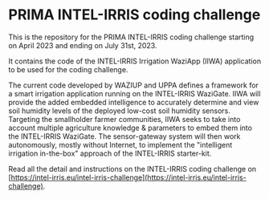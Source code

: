 # PRIMA INTEL-IRRIS coding challenge

This is the repository for the PRIMA INTEL-IRRIS coding challenge starting on April 2023 and ending on July 31st, 2023.

It contains the code of the INTEL-IRRIS Irrigation WaziApp (IIWA) application to be used for the coding challenge.

The current code developed by WAZIUP and UPPA defines a framework for a smart irrigation application running on the INTEL-IRRIS WaziGate. IIWA will provide the added embedded intelligence to accurately determine and view soil humidity levels of the deployed low-cost soil humidity sensors. Targeting the smallholder farmer communities, IIWA seeks to take into account multiple agriculture knowledge & parameters to embed them into the INTEL-IRRIS WaziGate. The sensor-gateway system will then work autonomously, mostly without Internet, to implement the "intelligent irrigation in-the-box" approach of the INTEL-IRRIS starter-kit.

Read all the detail and instructions on the INTEL-IRRIS coding challenge on [https://intel-irris.eu/intel-irris-challenge](https://intel-irris.eu/intel-irris-challenge).

